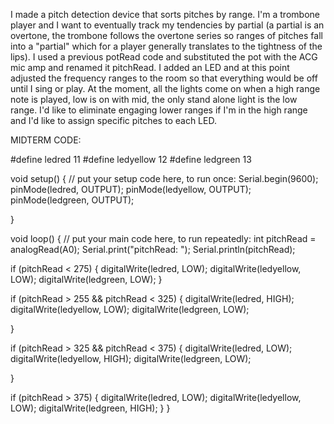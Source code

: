 I made a pitch detection device that sorts pitches by range. I'm a trombone player and I want to eventually track my tendencies by partial (a partial is an overtone, the trombone follows the overtone series so ranges of pitches fall into a "partial" which for a player generally translates to the tightness of the lips).
I used a previous potRead code and substituted the pot with the ACG mic amp and renamed it pitchRead. I added an LED and at this point adjusted the frequency ranges to the room so that everything would be off until I sing or play. At the moment, all the lights come on when a high range note is played, low is on with mid, the only stand alone light is the low range. I'd like to eliminate engaging lower ranges if I'm in the high range and I'd like to assign specific pitches to each LED.

MIDTERM CODE:

#define ledred 11
#define ledyellow 12
#define ledgreen 13

void setup() {
  // put your setup code here, to run once:
  Serial.begin(9600);
  pinMode(ledred, OUTPUT);
  pinMode(ledyellow, OUTPUT);
  pinMode(ledgreen, OUTPUT);

}

void loop() {
  // put your main code here, to run repeatedly:
  int pitchRead = analogRead(A0);
  Serial.print("pitchRead: ");
  Serial.println(pitchRead);

  if (pitchRead < 275) {
    digitalWrite(ledred, LOW);
    digitalWrite(ledyellow, LOW);
    digitalWrite(ledgreen, LOW);
  }

  if (pitchRead > 255 && pitchRead < 325) {
    digitalWrite(ledred, HIGH);
    digitalWrite(ledyellow, LOW);
    digitalWrite(ledgreen, LOW);
    
   
  }

  if (pitchRead > 325 && pitchRead < 375) {
    digitalWrite(ledred, LOW);
    digitalWrite(ledyellow, HIGH);
    digitalWrite(ledgreen, LOW);

  }

  if (pitchRead > 375) {
    digitalWrite(ledred, LOW);
    digitalWrite(ledyellow, LOW);
    digitalWrite(ledgreen, HIGH);
  }
}
